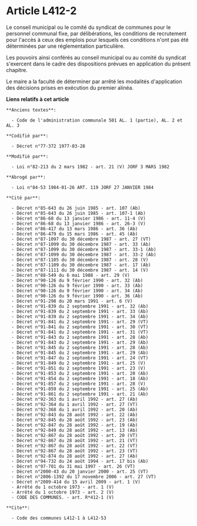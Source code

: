 # Article L412-2

Le conseil municipal ou le comité du syndicat de communes pour le personnel communal fixe, par délibérations, les conditions
de recrutement pour l'accès à ceux des emplois pour lesquels ces conditions n'ont pas été déterminées par une réglementation
particulière.

Les pouvoirs ainsi conférés au conseil municipal ou au comité du syndicat s'exercent dans le cadre des dispositions prévues
en application du présent chapitre.

Le maire a la faculté de déterminer par arrêté les modalités d'application des décisions prises en exécution du premier
alinéa.

**Liens relatifs à cet article**

	**Anciens textes**:

	  - Code de l'administration communale 501 AL. 1 (partie), AL. 2 et AL. 3

	**Codifié par**:

	  - Décret n°77-372 1977-03-28

	**Modifié par**:

	  - Loi n°82-213 du 2 mars 1982 - art. 21 (V) JORF 3 MARS 1982

	**Abrogé par**:

	  - Loi n°84-53 1984-01-26 ART. 119 JORF 27 JANVIER 1984

	**Cité par**:

	  - Décret n°85-643 du 26 juin 1985 - art. 107 (Ab)
	  - Décret n°85-643 du 26 juin 1985 - art. 107-1 (Ab)
	  - Décret n°86-68 du 13 janvier 1986 - art. 11-4 (V)
	  - Décret n°86-68 du 13 janvier 1986 - art. 26-3 (V)
	  - Décret n°86-417 du 13 mars 1986 - art. 36 (Ab)
	  - Décret n°86-479 du 15 mars 1986 - art. 45 (Ab)
	  - Décret n°87-1097 du 30 décembre 1987 - art. 27 (VT)
	  - Décret n°87-1099 du 30 décembre 1987 - art. 33 (Ab)
	  - Décret n°87-1099 du 30 décembre 1987 - art. 33-1 (Ab)
	  - Décret n°87-1099 du 30 décembre 1987 - art. 33-2 (Ab)
	  - Décret n°87-1105 du 30 décembre 1987 - art. 28 (V)
	  - Décret n°87-1109 du 30 décembre 1987 - art. 17 (Ab)
	  - Décret n°87-1111 du 30 décembre 1987 - art. 14 (V)
	  - Décret n°88-549 du 6 mai 1988 - art. 29 (V)
	  - Décret n°90-126 du 9 février 1990 - art. 32 (Ab)
	  - Décret n°90-126 du 9 février 1990 - art. 33 (Ab)
	  - Décret n°90-126 du 9 février 1990 - art. 34 (Ab)
	  - Décret n°90-126 du 9 février 1990 - art. 36 (Ab)
	  - Décret n°91-298 du 20 mars 1991 - art. 6 (V)
	  - Décret n°91-839 du 2 septembre 1991 - art. 32 (Ab)
	  - Décret n°91-839 du 2 septembre 1991 - art. 33 (Ab)
	  - Décret n°91-839 du 2 septembre 1991 - art. 34 (Ab)
	  - Décret n°91-841 du 2 septembre 1991 - art. 29 (VT)
	  - Décret n°91-841 du 2 septembre 1991 - art. 30 (VT)
	  - Décret n°91-841 du 2 septembre 1991 - art. 31 (VT)
	  - Décret n°91-843 du 2 septembre 1991 - art. 28 (Ab)
	  - Décret n°91-843 du 2 septembre 1991 - art. 29 (Ab)
	  - Décret n°91-845 du 2 septembre 1991 - art. 28 (Ab)
	  - Décret n°91-845 du 2 septembre 1991 - art. 29 (Ab)
	  - Décret n°91-847 du 2 septembre 1991 - art. 24 (VT)
	  - Décret n°91-849 du 2 septembre 1991 - art. 25 (V)
	  - Décret n°91-851 du 2 septembre 1991 - art. 23 (V)
	  - Décret n°91-853 du 2 septembre 1991 - art. 20 (Ab)
	  - Décret n°91-854 du 2 septembre 1991 - art. 18 (Ab)
	  - Décret n°91-857 du 2 septembre 1991 - art. 28 (V)
	  - Décret n°91-859 du 2 septembre 1991 - art. 25 (Ab)
	  - Décret n°91-861 du 2 septembre 1991 - art. 21 (Ab)
	  - Décret n°92-363 du 1 avril 1992 - art. 27 (Ab)
	  - Décret n°92-364 du 1 avril 1992 - art. 27 (VT)
	  - Décret n°92-368 du 1 avril 1992 - art. 20 (Ab)
	  - Décret n°92-843 du 28 août 1992 - art. 22 (Ab)
	  - Décret n°92-845 du 28 août 1992 - art. 23 (Ab)
	  - Décret n°92-847 du 28 août 1992 - art. 19 (Ab)
	  - Décret n°92-849 du 28 août 1992 - art. 13 (Ab)
	  - Décret n°92-867 du 28 août 1992 - art. 20 (VT)
	  - Décret n°92-867 du 28 août 1992 - art. 21 (VT)
	  - Décret n°92-867 du 28 août 1992 - art. 22 (VT)
	  - Décret n°92-867 du 28 août 1992 - art. 23 (VT)
	  - Décret n°92-874 du 28 août 1992 - art. 27 (Ab)
	  - Décret n°94-732 du 24 août 1994 - art. 17 bis (Ab)
	  - Décret n°97-701 du 31 mai 1997 - art. 26 (VT)
	  - Décret n°2000-43 du 20 janvier 2000 - art. 25 (VT)
	  - Décret n°2006-1392 du 17 novembre 2006 - art. 27 (VT)
	  - Décret n°2009-414 du 15 avril 2009 - art. 1 (V)
	  - Arrêté du 1 octobre 1973 - art. 1 (V)
	  - Arrêté du 1 octobre 1973 - art. 2 (V)
	  - CODE DES COMMUNES. - art. R*412-1 (V)

	**Cite**:

	  - Code des communes L412-1 à L412-53
